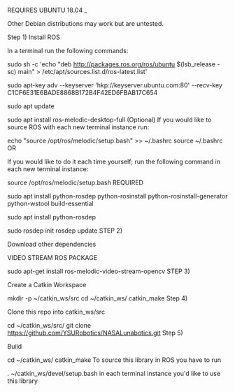  REQUIRES UBUNTU 18.04 _

Other Debian distributions may work but are untested.

Step 1) Install ROS

In a terminal run the following commands:

sudo sh -c 'echo "deb http://packages.ros.org/ros/ubuntu $(lsb_release -sc) main" > /etc/apt/sources.list.d/ros-latest.list'

sudo apt-key adv --keyserver 'hkp://keyserver.ubuntu.com:80' --recv-key C1CF6E31E6BADE8868B172B4F42ED6FBAB17C654

sudo apt update

sudo apt install ros-melodic-desktop-full
(Optional) If you would like to source ROS with each new terminal instance run:

echo "source /opt/ros/melodic/setup.bash" >> ~/.bashrc
source ~/.bashrc
OR

If you would like to do it each time yourself; run the following command in each new terminal instance:

source /opt/ros/melodic/setup.bash
REQUIRED

sudo apt install python-rosdep python-rosinstall python-rosinstall-generator python-wstool build-essential

sudo apt install python-rosdep

sudo rosdep init
rosdep update
STEP 2)

Download other dependencies

VIDEO STREAM ROS PACKAGE

sudo apt-get install ros-melodic-video-stream-opencv
STEP 3)

Create a Catkin Workspace

mkdir -p ~/catkin_ws/src
cd ~/catkin_ws/
catkin_make
Step 4)

Clone this repo into catkin_ws/src

cd ~/catkin_ws/src/
git clone https://github.com/YSURobotics/NASALunabotics.git
Step 5)

Build

cd ~/catkin_ws/
catkin_make
To source this library in ROS you have to run

  . ~/catkin_ws/devel/setup.bash
in each terminal instance you'd like to use this library

